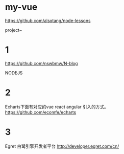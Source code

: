 # my-vue
https://github.com/alsotang/node-lessons

project~
# 1
https://github.com/nswbmw/N-blog

NODEJS
# 2
Echarts下面有对应的vue react angular 引入的方式。
https://github.com/ecomfe/echarts
# 3
Egret
白鹭引擎开发者平台
http://developer.egret.com/cn/
